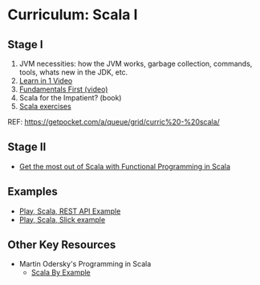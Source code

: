 # Curriculum: Scala I 

## Stage I 

1. JVM necessities: how the JVM works, garbage collection, commands, tools, whats new in the JDK, etc.
1. [Learn in 1 Video](https://www.youtube.com/watch?v=DzFt0YkZo8M)
1. [Fundamentals First (video)](https://www.youtube.com/watch?v=ugHsIj60VfQ)
1. Scala for the Impatient? (book)
1. [Scala exercises](https://www.scala-exercises.org/scala_tutorial/terms_and_types)

REF: https://getpocket.com/a/queue/grid/curric%20-%20scala/

## Stage II

- [Get the most out of Scala with Functional Programming in Scala](https://www.manning.com/books/functional-programming-in-scala)

## Examples 

- [Play, Scala,  REST API Example](https://github.com/playframework/play-scala-rest-api-example)
- [Play, Scala, Slick example](https://github.com/playframework/play-scala-slick-example)

## Other Key Resources

- Martin Odersky's Programming in Scala
  - [Scala By Example](http://www.scala-lang.org/docu/files/ScalaByExample.pdf)

